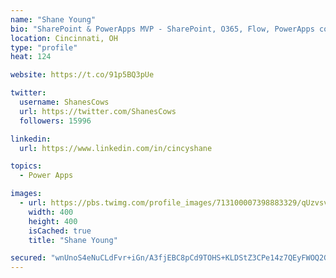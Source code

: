 ```yaml
---
name: "Shane Young"
bio: "SharePoint & PowerApps MVP - SharePoint, O365, Flow, PowerApps consulting? @PowerApps911 | Pure Snark? You found it."
location: Cincinnati, OH
type: "profile"
heat: 124

website: https://t.co/91p5BQ3pUe

twitter:
  username: ShanesCows
  url: https://twitter.com/ShanesCows
  followers: 15996

linkedin:
  url: https://www.linkedin.com/in/cincyshane

topics:
  - Power Apps

images:
  - url: https://pbs.twimg.com/profile_images/713100007398883329/qUzvsvQ3_400x400.jpg
    width: 400
    height: 400
    isCached: true
    title: "Shane Young"

secured: "wnUnoS4eNuCLdFvr+iGn/A3fjEBC8pCd9TOHS+KLDStZ3CPe14z7QEyFWOQ2GubbmAHftBuUT09kgD64jw6MvJ77EVIew/5ZIbG3gBMnQ7nppGZfNIUdRVL6IXyRr0bCINPJde+9tWhitoAOQ57kX2NmTagDah7U/9dx/YagGiecPLL/ZuiQNCL5MieOCL7KvB9N+OO4iIt/q5EED9VZ5//x4tfJsBI0uCIGKs3ZuIzXS4rr+OFIONbVAKyaWV7gT5SL96HjDQ/6sPLoVsH7LozBJn8f0wwNCVWItsuMJGtExus/N4aPshXbG7WTEzpKMjPh0KuVHz0JwwB3lEWbQizt36saXo1NB6nZiDCHA4bj+tVj4izeeIFqw7PpFw+NOO6ytG0/apHDNsWeJOd96ozvPCZQ3M2zvOB8NJKe7nc=;IB8l5aVg0xBGqC7VEMjV5w=="
---
```


